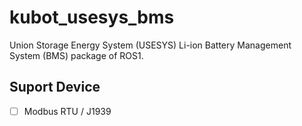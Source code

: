 # kubot_usesys_bms
Union Storage Energy System (USESYS) Li-ion Battery Management System (BMS) package of ROS1.

## Suport Device
 - [ ] Modbus RTU / J1939
